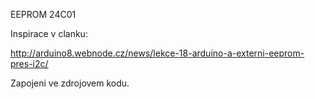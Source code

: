 EEPROM 24C01

Inspirace v clanku:

http://arduino8.webnode.cz/news/lekce-18-arduino-a-externi-eeprom-pres-i2c/

Zapojeni ve zdrojovem kodu.
